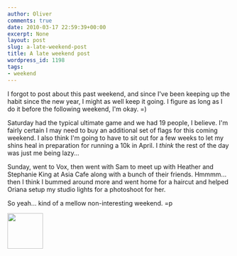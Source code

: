 ```yaml
---
author: Oliver
comments: true
date: 2010-03-17 22:59:39+00:00
excerpt: None
layout: post
slug: a-late-weekend-post
title: A late weekend post
wordpress_id: 1198
tags:
- weekend
---
```


I forgot to post about this past weekend, and since I've been keeping up the habit since the new year, I might as well keep it going.  I figure as long as I do it before the following weekend, I'm okay. =)

Saturday had the typical ultimate game and we had 19 people, I believe.  I'm fairly certain I may need to buy an additional set of flags for this coming weekend.  I also think I'm going to have to sit out for a few weeks to let my shins heal in preparation for running a 10k in April.  I *think* the rest of the day was just me being lazy...

Sunday, went to Vox, then went with Sam to meet up with Heather and Stephanie King at Asia Cafe along with a bunch of their friends.  Hmmmm... then I think I bummed around more and went home for a haircut and helped Oriana setup my studio lights for a photoshoot for her.

So yeah... kind of a mellow non-interesting weekend. =p

<a href="http://www.owiber.com/?attachment_id=1199" rel="attachment wp-att-1199"><img src="http://www.owiber.com/wp-content/uploads/2010/03/Photo-on-2010-03-17-at-17.56-3-80x80.jpg" alt="" title="Photo on 2010-03-17 at 17.56 #3" width="80" height="80" class="alignnone size-thumbnail wp-image-1199" /></a>